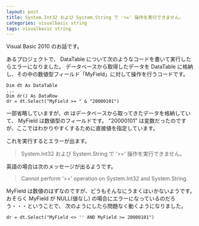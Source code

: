 ```yaml
---
layout: post
title: System.Int32 および System.String で '>=' 操作を実行できません。
categories: visualbasic string
tags: visualbasic string
---
```



Visual Basic 2010 のお話です。

あるプロジェクトで、 DataTable について次のようなコードを書いて実行したらエラーになりました。
データベースから取得したデータを DataTable に格納し、その中の数値型フィールド「MyField」に対して操作を行うコードです。

```
Dim dt As DataTable
...
Dim dr() As DataRow
dr = dt.Select("MyField >= " & "20000101")
```

一部省略していますが、dt はデータベースから取ってきたデータを格納していて、
MyField は数値型のフィールドです。
"20000101" は変数だったのですが、ここではわかりやすくするために直接値を指定しています。

これを実行するとエラーが出ます。

> System.Int32 および System.String で '>=' 操作を実行できません。

英語の場合は次のメッセージが出るようです。

> Cannot perform '>=' operation on System.Int32 and System.String.

MyField は数値のはずなのですが、どうもそんなにうまくはいかないようです。
おそらく MyField が NULL(値なし) の場合にエラーになっているのだろう・・・ということで、
次のようにしたら問題なく動くようになりました。

```
dr = dt.Select("MyField <> '' AND MyField >= 20000101")
```

